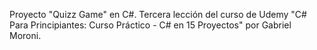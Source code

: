 Proyecto "Quizz Game" en C#. Tercera lección del curso de Udemy "C# Para Principiantes: Curso Práctico - C# en 15 Proyectos" por Gabriel Moroni.